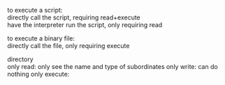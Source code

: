 to execute a script:  
directly call the script, requiring read+execute  
have the interpreter run the script, only requiring read  

to execute a binary file:  
directly call the file, only requiring execute  

directory  
only read: only see the name and type of subordinates
only write: can do nothing
only execute: 
